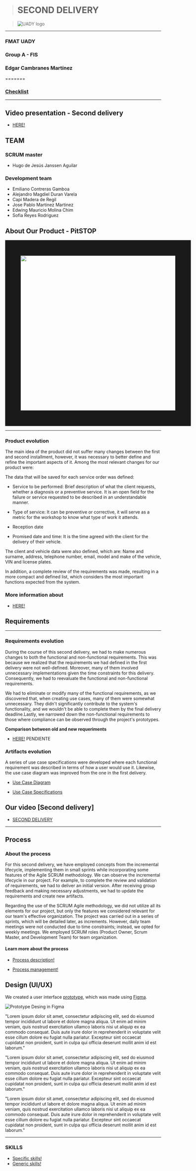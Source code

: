 > # SECOND DELIVERY

>![UADY logo](https://github.com/hjanssena/FIS-Proyecto/blob/JPabloMartinez/Assets/Logo_UADY.png?raw=true)

---
### FMAT UADY
### Group A - FIS
### Edgar Cambranes Martínez
=======
### [Checklist]()
---
## Video presentation - Second delivery
- [HERE!]()

## TEAM

### SCRUM master
 - Hugo de Jesús Janssen Aguilar 
 
### Development team
 - Emiliano Contreras Gamboa 
 - Alejandro Magdiel Duran Varela
 - Capi Madera de Regil
 - Jose Pablo Martinez Martinez
 - Edwing Mauricio Molina Chim
 - Sofia Reyes Rodriguez 

## About Our Product - PitSTOP

<img src="https://github.com/hjanssena/FIS-Proyecto/blob/b3437fb56d8e14e01c90bac4d7f6ad1923f5de83/Assets/Logo_PitSTOP.jpg" width="500" height="500" border="50"/>

---

### Product evolution

The main idea of the product did not suffer many changes between the first and second installment, however, it was necessary to better define and refine the important aspects of it. Among the most relevant changes for our product were:

The data that will be saved for each service order was defined:

   - Service to be performed: Brief description of what the client requests, whether a diagnosis or a preventive service. It is an open field for the failure or service requested to be described in an understandable manner.

   - Type of service: It can be preventive or corrective, it will serve as a metric for the workshop to know what type of work it attends.

   - Reception date

   - Promised date and time: It is the time agreed with the client for the delivery of their vehicle.

The client and vehicle data were also defined, which are: Name and surname, address, telephone number, email, model and make of the vehicle, VIN and license plates.

In addition, a complete review of the requirements was made, resulting in a more compact and defined list, which considers the most important functions expected from the system.

### More information about

- [HERE!]()


## Requirements

---

### Requirements evolution

During the course of this second delivery, we had to make numerous changes to both the functional and non-functional requirements. This was because we realized that the requirements we had defined in the first delivery were not well-defined. Moreover, many of them involved unnecessary implementations given the time constraints for this delivery. Consequently, we had to reevaluate the functional and non-functional requirements. 

We had to eliminate or modify many of the functional requirements, as we discovered that, when creating use cases, many of them were somewhat unnecessary. They didn't significantly contribute to the system's functionality, and we wouldn't be able to complete them by the final delivery deadline.Lastly, we narrowed down the non-functional requirements to those where compliance can be observed through the project's prototypes. 

**Comparison between old and new requeriments**

- [HERE!]() PENDIENTE

### Artifacts evolution

A series of use case specifications were developed where each functional requirement was described in terms of how a user would use it. Likewise, the use case diagram was improved from the one in the first delivery.

- [Use Case Diagram]()

- [Use Case Specifications](https://alumnosuady-my.sharepoint.com/:x:/g/personal/a14016364_alumnos_uady_mx/EYczFlZ-P7hMvsU24l4KoicBFqIizoKz6LvKhqTFET9rjQ?e=gYGnAi)

## Our video [Second delivery]

- [SECOND DELIVERY]()

---

## Process

### About the process

For this second delivery, we have employed concepts from the incremental lifecycle, implementing them in small sprints while incorporating some features of the Agile SCRUM methodology. We can observe the incremental lifecycle in our project. For example, to complete the review and validation of requirements, we had to deliver an initial version. After receiving group feedback and making necessary adjustments, we had to update the requirements and create new artifacts. 

Regarding the use of the SCRUM Agile methodology, we did not utilize all its elements for our project, but only the features we considered relevant for our team's effective organization. The project was carried out in a series of sprints, which will be detailed later, as increments. However, daily team meetings were not conducted due to time constraints; instead, we opted for weekly meetings. We employed SCRUM roles (Product Owner, Scrum Master, and Development Team) for team organization. 

#### Learn more about the process
- [Process description!]()
  
- [Process management!](https://github.com/hjanssena/FIS-Proyecto/blob/47b9eb71d87b19e115ef116962543da322280a81/Roles%20%26%20Organization/Process%20Management.md)

## Design (UI/UX)

We created a user interface [prototype](https://www.figma.com/file/QQ6kXK1QVzeRAKcwilSRc7/Untitled?type=design&node-id=0%3A1&mode=design&t=ySZoxSK7i5XqvvHG-1), which was made using [Figma](https://www.figma.com/).

![Prototype Desing in Figma](https://www.figma.com/file/QQ6kXK1QVzeRAKcwilSRc7/Untitled?type=design&node-id=0%3A1&mode=design&t=ySZoxSK7i5XqvvHG-1)

"Lorem ipsum dolor sit amet, consectetur adipiscing elit, sed do eiusmod tempor incididunt ut labore et dolore magna aliqua. Ut enim ad minim veniam, quis nostrud exercitation ullamco laboris nisi ut aliquip ex ea commodo consequat. Duis aute irure dolor in reprehenderit in voluptate velit esse cillum dolore eu fugiat nulla pariatur. Excepteur sint occaecat cupidatat non proident, sunt in culpa qui officia deserunt mollit anim id est laborum."

"Lorem ipsum dolor sit amet, consectetur adipiscing elit, sed do eiusmod tempor incididunt ut labore et dolore magna aliqua. Ut enim ad minim veniam, quis nostrud exercitation ullamco laboris nisi ut aliquip ex ea commodo consequat. Duis aute irure dolor in reprehenderit in voluptate velit esse cillum dolore eu fugiat nulla pariatur. Excepteur sint occaecat cupidatat non proident, sunt in culpa qui officia deserunt mollit anim id est laborum."

"Lorem ipsum dolor sit amet, consectetur adipiscing elit, sed do eiusmod tempor incididunt ut labore et dolore magna aliqua. Ut enim ad minim veniam, quis nostrud exercitation ullamco laboris nisi ut aliquip ex ea commodo consequat. Duis aute irure dolor in reprehenderit in voluptate velit esse cillum dolore eu fugiat nulla pariatur. Excepteur sint occaecat cupidatat non proident, sunt in culpa qui officia deserunt mollit anim id est laborum."

---

### SKILLS

- [Specific skills!]()
- [Generic skills!]()